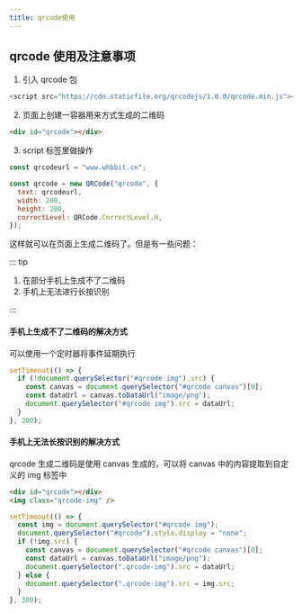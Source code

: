 ```yaml
---
title: qrcode使用
---
```


## qrcode 使用及注意事项

1. 引入 qrcode 包

```js
<script src="https://cdn.staticfile.org/qrcodejs/1.0.0/qrcode.min.js"></script>
```

2. 页面上创建一容器用来方式生成的二维码

```html
<div id="qrcode"></div>
```

3. script 标签里做操作

```js
const qrcodeurl = "www.whbbit.cn";

const qrcode = new QRCode("qrcode", {
  text: qrcodeurl,
  width: 200,
  height: 200,
  correctLevel: QRCode.CorrectLevel.H,
});
```

这样就可以在页面上生成二维码了。但是有一些问题：

::: tip

1. 在部分手机上生成不了二维码
2. 手机上无法进行长按识别

:::

#### 手机上生成不了二维码的解决方式

可以使用一个定时器将事件延期执行

```js
setTimeout(() => {
  if (!document.querySelector("#qrcode img").src) {
    const canvas = document.querySelector("#qrcode canvas")[0];
    const dataUrl = canvas.toDataUrl("image/png");
    document.querySelector("#qrcode img").src = dataUrl;
  }
}, 300);
```

#### 手机上无法长按识别的解决方式

qrcode 生成二维码是使用 canvas 生成的，可以将 canvas 中的内容提取到自定义的 img 标签中

```html
<div id="qrcode"></div>
<img class="qrcode-img" />
```

```js
setTimeout(() => {
  const img = document.querySelector("#qrcode img");
  document.querySelector("#qrcode").style.display = "none";
  if (!img.src) {
    const canvas = document.querySelector("#qrcode canvas")[0];
    const dataUrl = canvas.toDataUrl("image/png");
    document.querySelector(".qrcode-img").src = dataUrl;
  } else {
    document.querySelector(".qrcode-img").src = img.src;
  }
}, 300);
```
